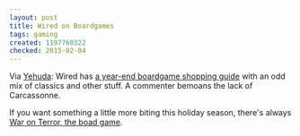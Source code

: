 ```yaml
---
layout: post
title: Wired on Boardgames
tags: gaming
created: 1197760322
checked: 2015-02-04
---
```

Via [Yehuda](http://jergames.blogspot.com/2007/12/go-wired-magazine.html):  Wired has [a year-end boardgame shopping guide](http://archive.wired.com/culture/lifestyle/multimedia/2007/12/YE_best_boardgames?slide=1&slideView=1) with an odd mix of classics and other stuff.  A commenter bemoans the lack of Carcassonne.

If you want something a little more biting this holiday season, there's always [War on Terror, the boad game](http://www.waronterrortheboardgame.com/).
